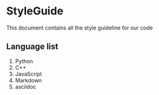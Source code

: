 # StyleGuide

This document contains all the style guideline for our code

## Language list

1. Python
2. C++
3. JavaScript
4. Markdown
5. asciidoc
